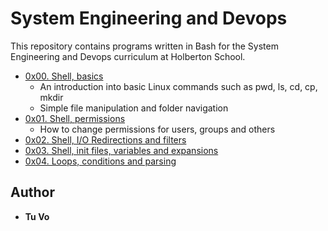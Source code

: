 # System Engineering and Devops
This repository contains programs written in Bash for the System Engineering and Devops curriculum at Holberton School.

* [0x00. Shell, basics](./0x00-shell_basics)
  * An introduction into basic Linux commands such as pwd, ls, cd, cp, mkdir
  * Simple file manipulation and folder navigation
* [0x01. Shell, permissions](./0x01-shell_permissions)
  * How to change permissions for users, groups and others
* [0x02. Shell, I/O Redirections and filters](./0x02-shell_redirections)
* [0x03. Shell, init files, variables and expansions](./0x03-shell_variables_expansions)
* [0x04. Loops, conditions and parsing](./0x04-loops_conditions_and_parsing)

## Author
* __Tu Vo__
